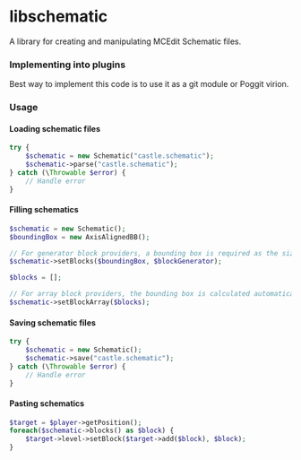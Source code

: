 # libschematic
A library for creating and manipulating MCEdit Schematic files.  

### Implementing into plugins
Best way to implement this code is to use it as a git module or Poggit virion. 

### Usage

#### Loading schematic files

```php
try {
	$schematic = new Schematic("castle.schematic");
	$schematic->parse("castle.schematic");
} catch (\Throwable $error) {
	// Handle error
}
```

#### Filling schematics
```php
$schematic = new Schematic();
$boundingBox = new AxisAlignedBB();

// For generator block providers, a bounding box is required as the size is unknown in advance.
$schematic->setBlocks($boundingBox, $blockGenerator);

$blocks = [];

// For array block providers, the bounding box is calculated automatically.
$schematic->setBlockArray($blocks);
```

#### Saving schematic files

```php
try {
    $schematic = new Schematic();
	$schematic->save("castle.schematic");
} catch (\Throwable $error) {
	// Handle error
}
```

#### Pasting schematics

```php
$target = $player->getPosition();
foreach($schematic->blocks() as $block) {
	$target->level->setBlock($target->add($block), $block);
}
```



